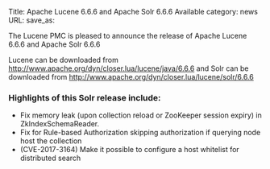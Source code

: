 Title: Apache Lucene 6.6.6 and Apache Solr 6.6.6 Available
category: news
URL: 
save_as: 

The Lucene PMC is pleased to announce the release of Apache Lucene 6.6.6 and Apache Solr 6.6.6

Lucene can be downloaded from <http://www.apache.org/dyn/closer.lua/lucene/java/6.6.6>
and Solr can be downloaded from <http://www.apache.org/dyn/closer.lua/lucene/solr/6.6.6>

### Highlights of this Solr release include:

 * Fix memory leak (upon collection reload or ZooKeeper session expiry) in ZkIndexSchemaReader.
 * Fix for Rule-based Authorization skipping authorization if querying node host the collection
 * (CVE-2017-3164) Make it possible to configure a host whitelist for distributed search

